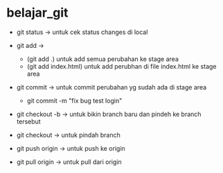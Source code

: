 # belajar_git


- git status -> untuk cek status changes di local
- git add -> 
  - (git add .) untuk add semua perubahan ke stage area 
  - (git add index.html) untuk add perubhan di file index.html ke stage area
- git commit -> untuk commit perubahan yg sudah ada di stage area
  - git commit -m "fix bug test login"

- git checkout -b <nama branch> -> untuk bikin branch baru dan pindeh ke branch tersebut
- git checkout <nama branch> -> untuk pindah branch
- git push origin <nama branch> -> untuk push ke origin
- git pull origin <nama branch> -> untuk pull dari origin

